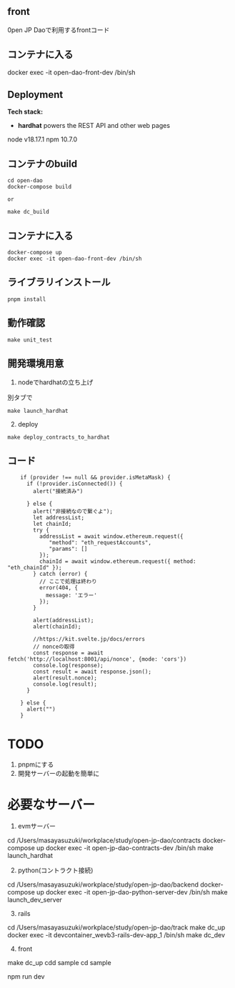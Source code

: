 ## front

0pen JP Daoで利用するfrontコード

## コンテナに入る

docker exec -it open-dao-front-dev /bin/sh

## Deployment

**Tech stack:**

- **hardhat** powers the REST API and other web pages

node v18.17.1
npm 10.7.0

## コンテナのbuild

```
cd open-dao
docker-compose build

or

make dc_build 
```

## コンテナに入る

```
docker-compose up
docker exec -it open-dao-front-dev /bin/sh
```

## ライブラリインストール

```
pnpm install
```

## 動作確認

```
make unit_test
```

## 開発環境用意

1. nodeでhardhatの立ち上げ

別タブで

```
make launch_hardhat
```

2. deploy

```
make deploy_contracts_to_hardhat
```

## コード

        if (provider !== null && provider.isMetaMask) {
          if (!provider.isConnected()) {
            alert("接続済み")

          } else {
            alert("非接続なので繋ぐよ");
            let addressList;
            let chainId;
            try {
              addressList = await window.ethereum.request({
		         "method": "eth_requestAccounts",
			     "params": []
			  });
			  chainId = await window.ethereum.request({ method: "eth_chainId" });
			} catch (error) {
			  // ここで処理は終わり
			  error(404, {
			    message: 'エラー'
		      });
			}

			alert(addressList);
			alert(chainId);

            //https://kit.svelte.jp/docs/errors
            // nonceの取得
            const response = await fetch('http://localhost:8001/api/nonce', {mode: 'cors'})
            console.log(response);
            const result = await response.json();
            alert(result.nonce);
            console.log(result);
          }

		} else {
		  alert("")
		}

# TODO 

1. pnpmにする
2. 開発サーバーの起動を簡単に

# 必要なサーバー

1. evmサーバー

cd /Users/masayasuzuki/workplace/study/open-jp-dao/contracts 
docker-compose up
docker exec -it open-jp-dao-contracts-dev /bin/sh
make launch_hardhat

2. python(コントラクト接続)

cd /Users/masayasuzuki/workplace/study/open-jp-dao/backend
docker-compose up
docker exec -it open-jp-dao-python-server-dev /bin/sh
make launch_dev_server

3. rails

cd /Users/masayasuzuki/workplace/study/open-jp-dao/track 
make dc_up
docker exec -it devcontainer_wevb3-rails-dev-app_1 /bin/sh
make dc_dev

4. front


make dc_up
cdd sample
cd sample

npm run dev
